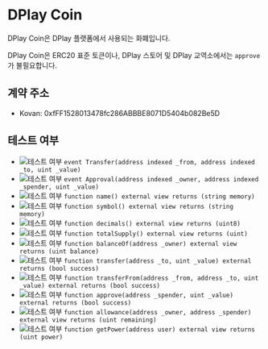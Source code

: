 # DPlay Coin
DPlay Coin은 DPlay 플랫폼에서 사용되는 화폐입니다.

DPlay Coin은 ERC20 표준 토큰이나, DPlay 스토어 및 DPlay 교역소에서는 `approve`가 불필요합니다.

## 계약 주소
- Kovan: 0xfFF1528013478fc286ABBBE8071D5404b082Be5D

## 테스트 여부
- ![테스트 여부](https://img.shields.io/badge/테스트%20여부-no-brightgreen.svg) `event Transfer(address indexed _from, address indexed _to, uint _value)`
- ![테스트 여부](https://img.shields.io/badge/테스트%20여부-no-brightgreen.svg) `event Approval(address indexed _owner, address indexed _spender, uint _value)`
- ![테스트 여부](https://img.shields.io/badge/테스트%20여부-yes-brightgreen.svg) `function name() external view returns (string memory)`
- ![테스트 여부](https://img.shields.io/badge/테스트%20여부-yes-brightgreen.svg) `function symbol() external view returns (string memory)`
- ![테스트 여부](https://img.shields.io/badge/테스트%20여부-yes-brightgreen.svg) `function decimals() external view returns (uint8)`
- ![테스트 여부](https://img.shields.io/badge/테스트%20여부-no-brightgreen.svg) `function totalSupply() external view returns (uint)`
- ![테스트 여부](https://img.shields.io/badge/테스트%20여부-no-brightgreen.svg) `function balanceOf(address _owner) external view returns (uint balance)`
- ![테스트 여부](https://img.shields.io/badge/테스트%20여부-no-brightgreen.svg) `function transfer(address _to, uint _value) external returns (bool success)`
- ![테스트 여부](https://img.shields.io/badge/테스트%20여부-no-brightgreen.svg) `function transferFrom(address _from, address _to, uint _value) external returns (bool success)`
- ![테스트 여부](https://img.shields.io/badge/테스트%20여부-no-brightgreen.svg) `function approve(address _spender, uint _value) external returns (bool success)`
- ![테스트 여부](https://img.shields.io/badge/테스트%20여부-no-brightgreen.svg) `function allowance(address _owner, address _spender) external view returns (uint remaining)`
- ![테스트 여부](https://img.shields.io/badge/테스트%20여부-no-brightgreen.svg) `function getPower(address user) external view returns (uint power)`
